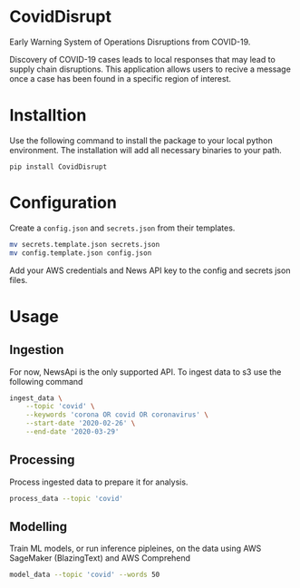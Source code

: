 # CovidDisrupt
Early Warning System of Operations Disruptions from COVID-19.

Discovery of COVID-19 cases leads to local responses that may lead to supply chain disruptions. This application allows users to recive a message once a case has been found in a specific region of interest.

# Installtion
Use the following command to install the package to your local python environment. The installation will add all necessary binaries to your path.

`pip install CovidDisrupt`

# Configuration
Create a `config.json` and `secrets.json` from their templates.
```bash
mv secrets.template.json secrets.json
mv config.template.json config.json
```
Add your AWS credentials and News API key to the config and secrets json files.


# Usage
## Ingestion
For now, NewsApi is the only supported API. To ingest data to s3 use the following command
```bash
ingest_data \
    --topic 'covid' \
    --keywords 'corona OR covid OR coronavirus' \
    --start-date '2020-02-26' \
    --end-date '2020-03-29'
```
## Processing
Process ingested data to prepare it for analysis.
```bash
process_data --topic 'covid'
```
## Modelling
Train ML models, or run inference pipleines, on the data using AWS SageMaker (BlazingText) and AWS Comprehend
```bash
model_data --topic 'covid' --words 50
```
